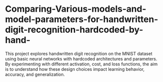 # Comparing-Various-models-and-model-parameters-for-handwritten-digit-recognition-hardcoded-by-hand-
This project explores handwritten digit recognition on the MNIST dataset using basic neural networks with hardcoded architectures and parameters. By experimenting with different activation, cost, and loss functions, the aim is to understand how these design choices impact learning behavior, accuracy, and generalization.
